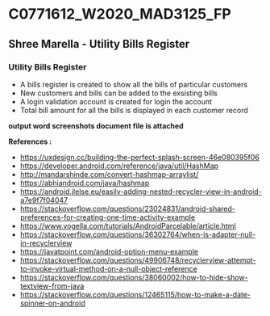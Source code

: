 # C0771612_W2020_MAD3125_FP
## Shree Marella - Utility Bills Register

### Utility Bills Register
* A bills register is created to show all the bills of particular customers 
* New customers and bills can be added to the exsisting bills 
* A login validation account is created for login the account
* Total bill amount for all the bills is displayed in each customer record 

**output word screenshots document file is attached**

**References :**

* https://uxdesign.cc/building-the-perfect-splash-screen-46e080395f06
* https://developer.android.com/reference/java/util/HashMap
* http://mandarshinde.com/convert-hashmap-arraylist/
* https://abhiandroid.com/java/hashmap
* https://android.jlelse.eu/easily-adding-nested-recycler-view-in-android-a7e9f7f04047
* https://stackoverflow.com/questions/23024831/android-shared-preferences-for-creating-one-time-activity-example
* https://www.vogella.com/tutorials/AndroidParcelable/article.html
* https://stackoverflow.com/questions/36302764/when-is-adapter-null-in-recyclerview
* https://javatpoint.com/android-option-menu-example
* https://stackoverflow.com/questions/49906748/recyclerview-attempt-to-invoke-virtual-method-on-a-null-object-reference
* https://stackoverflow.com/questions/38060002/how-to-hide-show-textview-from-java
* https://stackoverflow.com/questions/12465115/how-to-make-a-date-spinner-on-android





